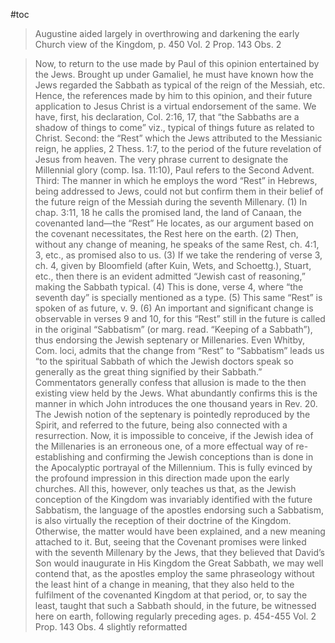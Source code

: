 #toc

>Augustine aided largely in overthrowing and darkening the early Church view of the Kingdom,
>p. 450 Vol. 2 Prop. 143 Obs. 2 

>Now, to return to the use made by Paul of this opinion entertained by the Jews. Brought up under Gamaliel, he must have known how the Jews regarded the Sabbath as typical of the reign of the Messiah, etc. Hence, the references made by him to this opinion, and their future application to Jesus Christ is a virtual endorsement of the same. We have, first, his declaration, Col. 2:16, 17, that “the Sabbaths are a shadow of things to come” viz., typical of things future as related to Christ. Second: the “Rest” which the Jews attributed to the Messianic reign, he applies, 2 Thess. 1:7, to the period of the future revelation of Jesus from heaven. The very phrase current to designate the Millennial glory (comp. Isa. 11:10), Paul refers to the Second Advent. Third: The manner in which he employs the word “Rest” in Hebrews, being addressed to Jews, could not but confirm them in their belief of the future reign of the Messiah during the seventh Millenary. 
>(1) In chap. 3:11, 18 he calls the promised land, the land of Canaan, the covenanted land—the “Rest” He locates, as our argument based on the covenant necessitates, the Rest here on the earth. 
>(2) Then, without any change of meaning, he speaks of the same Rest, ch. 4:1, 3, etc., as promised also to us. 
>(3) If we take the rendering of verse 3, ch. 4, given by Bloomfield (after Kuin, Wets, and Schoettg.), Stuart, etc., then there is an evident admitted “Jewish cast of reasoning,” making the Sabbath typical. 
>(4) This is done, verse 4, where “the seventh day” is specially mentioned as a type. 
>(5) This same “Rest” is spoken of as future, v. 9. 
>(6) An important and significant change is observable in verses 9 and 10, for this “Rest” still in the future is called in the original “Sabbatism” (or marg. read. “Keeping of a Sabbath”), thus endorsing the Jewish septenary or Millenaries. Even Whitby, Com. loci, admits that the change from “Rest” to “Sabbatism” leads us “to the spiritual Sabbath of which the Jewish doctors speak so generally as the great thing signified by their Sabbath.” Commentators generally confess that allusion is made to the then existing view held by the Jews. What abundantly confirms this is the manner in which John introduces the one thousand years in Rev. 20. The Jewish notion of the septenary is pointedly reproduced by the Spirit, and referred to the future, being also connected with a resurrection. Now, it is impossible to conceive, if the Jewish idea of the Millenaries is an erroneous one, of a more effectual way of re-establishing and confirming the Jewish conceptions than is done in the Apocalyptic portrayal of the Millennium. This is fully evinced by the profound impression in this direction made upon the early churches. All this, however, only teaches us that, as the Jewish conception of the Kingdom was invariably identified with the future Sabbatism, the language of the apostles endorsing such a Sabbatism, is also virtually the reception of their doctrine of the Kingdom. Otherwise, the matter would have been explained, and a new meaning attached to it. But, seeing that the Covenant promises were linked with the seventh Millenary by the Jews, that they believed that David’s Son would inaugurate in His Kingdom the Great Sabbath, we may well contend that, as the apostles employ the same phraseology without the least hint of a change in meaning, that they also held to the fulfilment of the covenanted Kingdom at that period, or, to say the least, taught that such a Sabbath should, in the future, be witnessed here on earth, following regularly preceding ages.
>p. 454-455 Vol. 2 Prop. 143 Obs. 4 slightly reformatted


